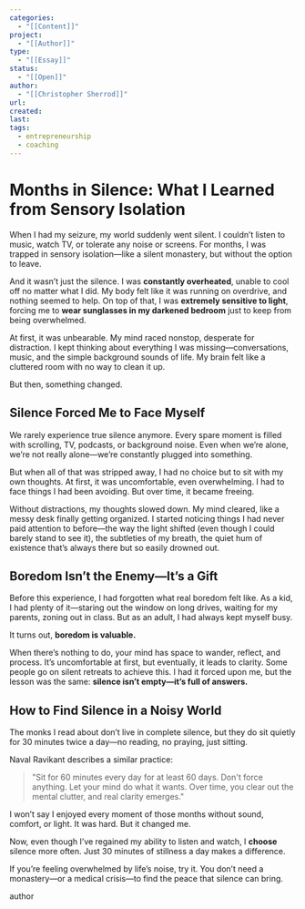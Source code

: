 ```yaml
---
categories:
  - "[[Content]]"
project:
  - "[[Author]]"
type:
  - "[[Essay]]"
status:
  - "[[Open]]"
author:
  - "[[Christopher Sherrod]]"
url: 
created:
last:
tags:
  - entrepreneurship
  - coaching
---
```

# **Months in Silence: What I Learned from Sensory Isolation**  

When I had my seizure, my world suddenly went silent. I couldn’t listen to music, watch TV, or tolerate any noise or screens. For months, I was trapped in sensory isolation—like a silent monastery, but without the option to leave.  

And it wasn’t just the silence. I was **constantly overheated**, unable to cool off no matter what I did. My body felt like it was running on overdrive, and nothing seemed to help. On top of that, I was **extremely sensitive to light**, forcing me to **wear sunglasses in my darkened bedroom** just to keep from being overwhelmed.  

At first, it was unbearable. My mind raced nonstop, desperate for distraction. I kept thinking about everything I was missing—conversations, music, and the simple background sounds of life. My brain felt like a cluttered room with no way to clean it up.  

But then, something changed.  

## **Silence Forced Me to Face Myself**  

We rarely experience true silence anymore. Every spare moment is filled with scrolling, TV, podcasts, or background noise. Even when we’re alone, we’re not really alone—we’re constantly plugged into something.  

But when all of that was stripped away, I had no choice but to sit with my own thoughts. At first, it was uncomfortable, even overwhelming. I had to face things I had been avoiding. But over time, it became freeing.  

Without distractions, my thoughts slowed down. My mind cleared, like a messy desk finally getting organized. I started noticing things I had never paid attention to before—the way the light shifted (even though I could barely stand to see it), the subtleties of my breath, the quiet hum of existence that’s always there but so easily drowned out.  

## **Boredom Isn’t the Enemy—It’s a Gift**  

Before this experience, I had forgotten what real boredom felt like. As a kid, I had plenty of it—staring out the window on long drives, waiting for my parents, zoning out in class. But as an adult, I had always kept myself busy.  

It turns out, **boredom is valuable.**  

When there’s nothing to do, your mind has space to wander, reflect, and process. It’s uncomfortable at first, but eventually, it leads to clarity. Some people go on silent retreats to achieve this. I had it forced upon me, but the lesson was the same: **silence isn’t empty—it’s full of answers.**  

## **How to Find Silence in a Noisy World**  

The monks I read about don’t live in complete silence, but they do sit quietly for 30 minutes twice a day—no reading, no praying, just sitting.  

Naval Ravikant describes a similar practice:  

> "Sit for 60 minutes every day for at least 60 days. Don't force anything. Let your mind do what it wants. Over time, you clear out the mental clutter, and real clarity emerges."  

I won’t say I enjoyed every moment of those months without sound, comfort, or light. It was hard. But it changed me.  

Now, even though I’ve regained my ability to listen and watch, I **choose** silence more often. Just 30 minutes of stillness a day makes a difference.  

If you’re feeling overwhelmed by life’s noise, try it. You don’t need a monastery—or a medical crisis—to find the peace that silence can bring.


author
